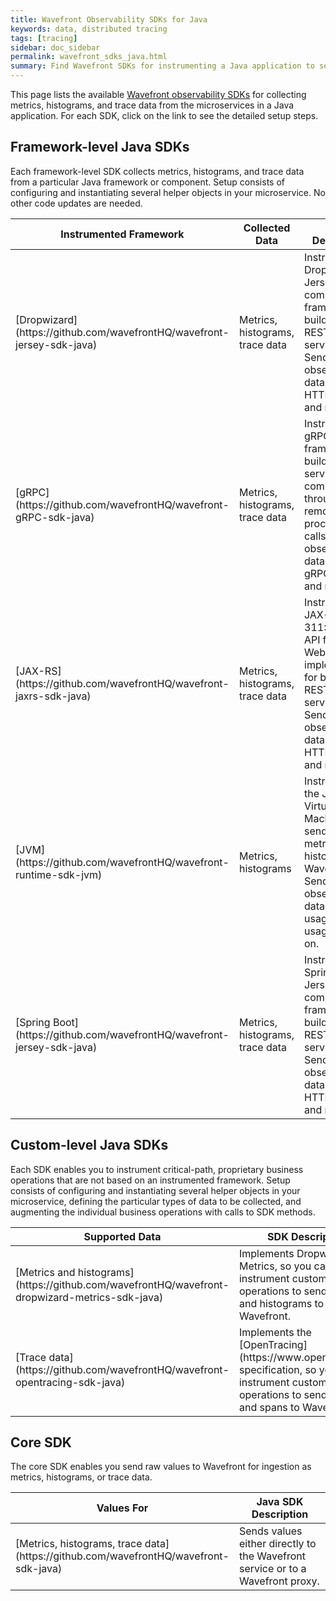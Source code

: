 ```yaml
---
title: Wavefront Observability SDKs for Java
keywords: data, distributed tracing
tags: [tracing]
sidebar: doc_sidebar
permalink: wavefront_sdks_java.html
summary: Find Wavefront SDKs for instrumenting a Java application to send observability data to Wavefront.
---
```



This page lists the available [Wavefront observability SDKs](wavefront_sdks.html) for collecting metrics, histograms, and trace data from the microservices in a Java application. For each SDK, click on the link to see the detailed setup steps.

## Framework-level Java SDKs

Each framework-level SDK collects metrics, histograms, and trace data from a particular Java framework or component. Setup consists of configuring and instantiating several helper objects in your microservice. No other code updates are needed.

<table id = "sdks" width="100%">
<colgroup>
<col width="20%" />
<col width="20%" />
<col width="60%" />
</colgroup>
<tbody>
<thead>
<tr><th>Instrumented Framework</th><th>Collected Data</th><th>SDK Description</th></tr>
</thead>

<tr>
<td markdown="span">[Dropwizard](https://github.com/wavefrontHQ/wavefront-jersey-sdk-java)</td>
<td markdown="span">Metrics, histograms, trace data</td>
<td>Instruments Dropwizard, a Jersey-compliant framework for building RESTful Web services. Sends observability data from HTTP requests and responses.</td></tr>

<tr>
<td markdown="span">[gRPC](https://github.com/wavefrontHQ/wavefront-gRPC-sdk-java)</td>
<td markdown="span">Metrics, histograms, trace data</td>
<td>Instruments gRPC, a framework for building services that communicate through remote procedure calls. Sends observability data from gRPC requests and responses.</td></tr>

<tr>
<td markdown="span">[JAX-RS](https://github.com/wavefrontHQ/wavefront-jaxrs-sdk-java)</td>
<td markdown="span">Metrics, histograms, trace data</td>
<td>Instruments a JAX-RS (JSR 311: The Java API for RESTful Web Services) implementation for building RESTful Web services. Sends observability data from HTTP requests and responses.</td></tr>

<tr>
<td markdown="span">[JVM](https://github.com/wavefrontHQ/wavefront-runtime-sdk-jvm)</td>
<td markdown="span">Metrics, histograms</td>
<td>Instruments the Java Virtual Machine to send runtime metrics and histograms to Wavefront. Sends observability data for CPU usage, disk usage, and so on.</td></tr>

<tr>
<td markdown="span">[Spring Boot](https://github.com/wavefrontHQ/wavefront-jersey-sdk-java)</td>
<td markdown="span">Metrics, histograms, trace data</td>
<td>Instruments Spring Boot, a Jersey-compliant framework for building RESTful Web services. Sends observability data from HTTP requests and responses.</td></tr>

</tbody>
</table>

## Custom-level Java SDKs

Each SDK enables you to instrument critical-path, proprietary business operations that are not based on an instrumented framework. 
Setup consists of configuring and instantiating several helper objects in your microservice, defining the particular types of data to be collected, and augmenting the individual business operations with calls to SDK methods.

<table id = "sdks" width="100%">
<colgroup>
<col width="25%" />
<col width="75%" />
</colgroup>
<tbody>
<thead>
<tr><th>Supported Data</th><th>SDK Description</th></tr>
</thead>
<tr>
<td markdown="span">[Metrics and histograms](https://github.com/wavefrontHQ/wavefront-dropwizard-metrics-sdk-java)</td>
<td>Implements Dropwizard Metrics, so you can instrument custom business operations to send metrics and histograms to Wavefront. </td></tr>

<tr>
<td markdown="span">[Trace data](https://github.com/wavefrontHQ/wavefront-opentracing-sdk-java)</td>
<td>Implements the [OpenTracing](https://www.opentracing.io) specification, so you can instrument custom business operations to send traces and spans to Wavefront. </td></tr>
</tbody>
</table>

## Core SDK

The core SDK enables you send raw values to Wavefront for ingestion as metrics, histograms, or trace data. 

<table id = "sdks" width="100%">
<colgroup>
<col width="30%" />
<col width="70%" />
</colgroup>
<tbody>
<thead>
<tr><th>Values For</th><th>Java SDK Description</th></tr>
</thead>
<tr>
<td markdown="span">[Metrics, histograms, trace data](https://github.com/wavefrontHQ/wavefront-sdk-java)</td>
<td>Sends values either directly to the Wavefront service or to a Wavefront proxy. </td></tr>

</tbody>
</table>
